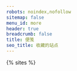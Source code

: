 ```yaml
---
robots: noindex,nofollow
sitemap: false
menu_id: more
header: true
breadcrumb: false
title: 便笺
seo_title: 收藏的站点
---
```



{% sites %}
